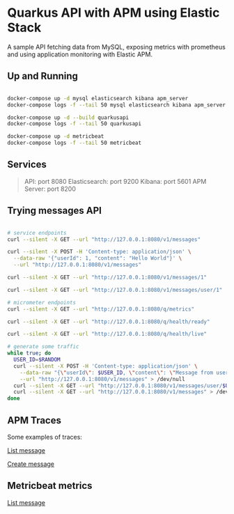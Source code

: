 # Quarkus API with APM using Elastic Stack

A sample API fetching data from MySQL, exposing metrics with prometheus and using application monitoring with Elastic APM.

## Up and Running

```bash

docker-compose up -d mysql elasticsearch kibana apm_server
docker-compose logs -f --tail 50 mysql elasticsearch kibana apm_server

docker-compose up -d --build quarkusapi
docker-compose logs -f --tail 50 quarkusapi

docker-compose up -d metricbeat
docker-compose logs -f --tail 50 metricbeat

```

## Services

> API: port 8080
> Elasticsearch: port 9200
> Kibana: port 5601
> APM Server: port 8200

## Trying messages API

```bash

# service endpoints
curl --silent -X GET --url "http://127.0.0.1:8080/v1/messages"

curl --silent -X POST -H 'Content-type: application/json' \
  --data-raw '{"userId": 1, "content": "Hello World"}' \
  --url "http://127.0.0.1:8080/v1/messages"

curl --silent -X GET --url "http://127.0.0.1:8080/v1/messages/1"

curl --silent -X GET --url "http://127.0.0.1:8080/v1/messages/user/1"

# micrometer endpoints
curl --silent -X GET --url "http://127.0.0.1:8080/q/metrics"

curl --silent -X GET --url "http://127.0.0.1:8080/q/health/ready"

curl --silent -X GET --url "http://127.0.0.1:8080/q/health/live"

# generate some traffic
while true; do
  USER_ID=$RANDOM
  curl --silent -X POST -H 'Content-type: application/json' \
    --data-raw "{\"userId\": $USER_ID, \"content\": \"Message from user - $USER_ID\"}" \
    --url "http://127.0.0.1:8080/v1/messages" > /dev/null
  curl --silent -X GET --url "http://127.0.0.1:8080/v1/messages/user/$USER_ID" > /dev/null
  curl --silent -X GET --url "http://127.0.0.1:8080/v1/messages" > /dev/null
done

```

## APM Traces

Some examples of traces:

[List message](./images/list-message-traces.png)

[Create message](./images/create-message-traces.png)

## Metricbeat metrics

[List message](./images/metricbeat-metrics.png)
